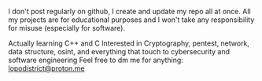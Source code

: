 I don't post regularly on github, I create and update my repo all at once. All my projects are for educational purposes and I won't take any responsibility for misuse (especially for software). 

Actually learning C++ and C
Interested in Cryptography, pentest, network, data structure, osint, and everything that touch to cybersecurity and software engineering
Feel free to dm me for anything: lopodistrict@proton.me
